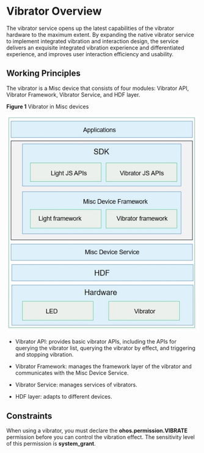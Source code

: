 # Vibrator Overview


The vibrator service opens up the latest capabilities of the vibrator hardware to the maximum extent. By expanding the native vibrator service to implement integrated vibration and interaction design, the service delivers an exquisite integrated vibration experience and differentiated experience, and improves user interaction efficiency and usability.


## Working Principles

The vibrator is a Misc device that consists of four modules: Vibrator API, Vibrator Framework, Vibrator Service, and HDF layer.

  **Figure 1** Vibrator in Misc devices

![0752d302-aeb9-481a-bb8f-e5524eb61eeb](figures/0752d302-aeb9-481a-bb8f-e5524eb61eeb.png)

- Vibrator API: provides basic vibrator APIs, including the APIs for querying the vibrator list, querying the vibrator by effect, and triggering and stopping vibration.

- Vibrator Framework: manages the framework layer of the vibrator and communicates with the Misc Device Service.

- Vibrator Service: manages services of vibrators.

- HDF layer: adapts to different devices.


## Constraints

When using a vibrator, you must declare the **ohos.permission.VIBRATE** permission before you can control the vibration effect. The sensitivity level of this permission is **system_grant**.
